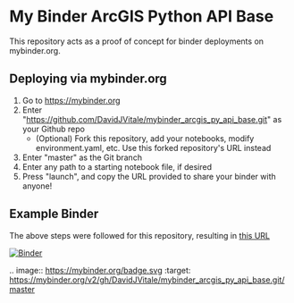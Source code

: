 # My Binder ArcGIS Python API Base

This repository acts as a proof of concept for binder deployments on mybinder.org.

## Deploying via mybinder.org

1. Go to https://mybinder.org
2. Enter "https://github.com/DavidJVitale/mybinder_arcgis_py_api_base.git" as your Github repo
    * (Optional) Fork this repository, add your notebooks, modify environment.yaml, etc. Use this forked repository's URL instead
3. Enter "master" as the Git branch
4. Enter any path to a starting notebook file, if desired
5. Press "launch", and copy the URL provided to share your binder with anyone!

## Example Binder

The above steps were followed for this repository, resulting in [this URL](https://mybinder.org/v2/gh/DavidJVitale/mybinder_arcgis_py_api_base.git/master)

[![Binder](https://mybinder.org/badge.svg)](https://mybinder.org/v2/gh/DavidJVitale/mybinder_arcgis_py_api_base.git/master)

.. image:: https://mybinder.org/badge.svg :target: https://mybinder.org/v2/gh/DavidJVitale/mybinder_arcgis_py_api_base.git/master
